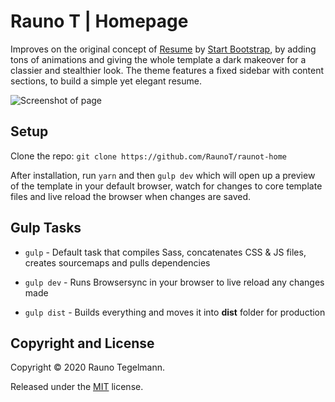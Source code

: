 # Rauno T | Homepage

Improves on the original concept of [Resume](https://startbootstrap.com/template-overviews/resume/) by [Start Bootstrap](http://startbootstrap.com/), by adding tons of animations and giving the whole template a dark makeover for a classier and stealthier look. The theme features a fixed sidebar with content sections, to build a simple yet elegant resume.

![Screenshot of page](https://github.com/RaunoT/raunot-home/blob/master/img/screenshot.PNG?raw=true)

## Setup

Clone the repo: `git clone https://github.com/RaunoT/raunot-home`

After installation, run `yarn` and then `gulp dev` which will open up a preview of the template in your default browser, watch for changes to core template files and live reload the browser when changes are saved.

## Gulp Tasks

* `gulp` - Default task that compiles Sass, concatenates CSS & JS files, creates sourcemaps and pulls dependencies

* `gulp dev` - Runs Browsersync in your browser to live reload any changes made

* `gulp dist` - Builds everything and moves it into **dist** folder for production

## Copyright and License

Copyright © 2020 Rauno Tegelmann.

Released under the [MIT](https://github.com/RaunoT/raunot-home/blob/master/LICENSE) license.
